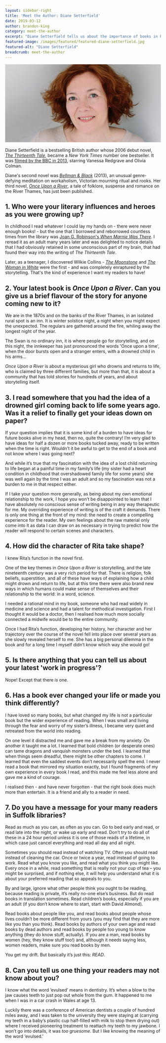 ```yaml
---
layout: sidebar-right
title: 'Meet the Author: Diane Setterfield'
date: 2019-03-12
author: brandon-king
category: meet-the-author
excerpt: "Diane Setterfield tells us about the importance of books in her life and how her childhood reading influenced her novels, and has a rousing message for Suffolk Libraries borrowers."
featured-image: /images/featured/featured-diane-setterfield.jpg
featured-alt: "Diane Setterfield"
breadcrumb: meet-the-author
---
```


![Diane Setterfield](/images/featured/featured-diane-setterfield.jpg)

Diane Setterfield is a bestselling British author whose 2006 debut novel, [<cite>The Thirteenth Tale</cite>](https://suffolk.spydus.co.uk/cgi-bin/spydus.exe/ENQ/OPAC/BIBENQ?BRN=1497058), became a <cite>New York Times</cite> number one bestseller. It was [filmed by the BBC in 2013](https://suffolk.spydus.co.uk/cgi-bin/spydus.exe/ENQ/OPAC/BIBENQ?BRN=1663764), starring Vanessa Redgrave and Olivia Colman.

Diane's second novel was [<cite>Bellman & Black</cite>](https://suffolk.spydus.co.uk/cgi-bin/spydus.exe/ENQ/OPAC/BIBENQ?BRN=1640778) (2013), an unusual genre-defying meditation on workaholism, Victorian mourning ritual and rooks. Her third novel, [<cite>Once Upon a River</cite>](https://suffolk.spydus.co.uk/cgi-bin/spydus.exe/ENQ/OPAC/BIBENQ?BRN=2395644), a tale of folklore, suspense and romance on the River Thames, has just been published.

## 1. Who were your literary influences and heroes as you were growing up?

In childhood I read whatever I could lay my hands on - there were never enough books! - but the one that I borrowed and reborrowed countless times from the library was [Joan G. Robinson's <cite>When Marnie Was There</cite>](https://suffolk.spydus.co.uk/cgi-bin/spydus.exe/ENQ/OPAC/BIBENQ?BRN=1669123). I reread it as an adult many years later and was delighted to notice details that I had obviously retained in some unconscious part of my brain, that had found their way into the writing of <cite>The Thirteenth Tale</cite>.

Later, as a teenager, I discovered Wilkie Collins - [<cite>The Moonstone</cite>](https://suffolk.spydus.co.uk/cgi-bin/spydus.exe/ENQ/OPAC/BIBENQ?BRN=2009038) and [<cite>The Woman in White</cite>](https://suffolk.spydus.co.uk/cgi-bin/spydus.exe/ENQ/OPAC/BIBENQ?BRN=524917) were the first - and was completely enraptured by the storytelling. That's the kind of experience I want my readers to have!

## 2. Your latest book is <cite>Once Upon a River</cite>. Can you give us a brief flavour of the story for anyone coming new to it?

We are in the 1870s and on the banks of the River Thames, in an isolated rural spot is an inn. It is winter solstice night, a night when you might expect the unexpected. The regulars are gathered around the fire, whiling away the longest night of the year.

The Swan is no ordinary inn, it is where people go for storytelling, and on this night, the innkeeper has just pronounced the words 'Once upon a time', when the door bursts open and a stranger enters, with a drowned child in his arms...

<cite>Once Upon a River</cite> is about a mysterious girl who drowns and returns to life, who is claimed by three different families, but more than that, it is about a community that has told stories for hundreds of years, and about storytelling itself.

## 3. I read somewhere that you had the idea of a drowned girl coming back to life some years ago. Was it a relief to finally get your ideas down on paper?

If your question implies that it is some kind of a burden to have ideas for future books alive in my head, then no, quite the contrary! I’m very glad to have ideas for half a dozen or more books tucked away, ready to be written when the time is right. Wouldn’t it be awful to get to the end of a book and not know where I was going next?

And while it’s true that my fascination with the idea of a lost child returning to life began at a painful time in my family’s life (my sister had a heart condition in childhood that overshadowed family life for some years) she was well again by the time I was an adult and so my fascination was not a burden to me in that respect either.

If I take your question more generally, as being about my own emotional relationship to the work, I hope you won’t be disappointed to learn that I have absolutely no conscious sense of writing being in any way therapeutic for me. My overriding experience of writing is of the craft it demands. There is only one thing at the front of my mind: the need to create a compelling experience for the reader. My own feelings about the raw material only come into it as data I can draw on as necessary in trying to predict how the reader will respond to certain scenes and characters.

## 4. How did the character of Rita take shape?

I knew Rita’s function in the novel first.

One of the key themes in <cite>Once Upon a River</cite> is storytelling, and the late nineteenth century was a very rich period for that. There is religion, folk beliefs, superstition, and all of these have ways of explaining how a child might drown and return to life, but at this time there were also brand new ways in which humans could make sense of themselves and their relationship to the world: in a word, science.

I needed a rational mind in my book, someone who had read widely in medicine and science and had a talent for methodical investigation. First I thought it would be a doctor, then I realised how much more socially connected a midwife would be to the entire community.

Once I had Rita’s function, developing her history, her character and her trajectory over the course of the novel fell into place over several years as she slowly revealed herself to me. She has a big personal dilemma in the book and for a long time I myself didn’t know which way she would go!

## 5. Is there anything that you can tell us about your latest 'work in progress'?

Nope! Except that there <em>is</em> one.

## 6. Has a book ever changed your life or made you think differently?

I have loved so many books, but what changed my life is not a particular book but the wider experience of reading. When I was small and living through the fear and worry of my sister’s illness, I became very quiet and retreated from the world into reading.

On one level it distracted me and gave me a break from my anxiety. On another it taught me a lot. I learned that bold children (or desperate ones) can tame dragons and vanquish monsters under the bed. I learned that when things seem dreadful, there might be other chapters to come. I learned that even the saddest events don’t necessarily spell the end. I never read a book that mirrored my situation exactly, but I found fragments of my own experience in every book I read, and this made me feel less alone and gave me a kind of courage.

I realised then - and have never forgotten - that the right book does much more than entertain. It is a friend and ally to a reader in need.

## 7. Do you have a message for your many readers in Suffolk libraries?

Read as much as you can, as often as you can. Go to bed early and read, or read late into the night, or wake up early and read. Don’t try to do all of these in a 24 hour period unless it is one of those reads of a lifetime, in which case just cancel everything and read all day and all night.

Sometimes you should read instead of watching TV. Often you should read instead of cleaning the car. Once or twice a year, read instead of going to work. Read what you know you like, and read what you think you might like. Every once in a while, read something that is really not your cup of tea – you might be surprised, and if nothing else, it will help you understand what it is about your preferred reading that so appeals to you.

By and large, ignore what other people think you ought to be reading, because reading is private, it’s really no-one else’s business. But do read books in translation sometimes. Read children’s books, especially if you are an adult (if you don’t know where to start, start with David Almond).

Read books about people like you, and read books about people whose lives couldn’t be more different from yours (you may find that they are more like you than you think). Read books by authors of your own age and read books by dead authors and read books by people too young to know anything (they do know stuff, actually). If you are a man, read books by women (hey, they know stuff too!) and, although it needs saying less, women readers, make sure you read books by men.

You get my drift. But basically it’s just this: <em>READ</em>.

## 8. Can you tell us one thing your readers may not know about you?

I know what the word ‘evulsed’ means in dentistry. It’s when a blow to the jaw causes teeth to just pop out whole from the gum. It happened to me when I was in a car crash in Wales at age 13.

Luckily there was a conference of American dentists a couple of hundred miles away, and I was taken to the university they were staying at (carrying my teeth in a baby’s plastic cup half-filled with milk to stop them drying out) where I received pioneering treatment to reattach my teeth to my jawbone. I won’t go into details, it was <em>too gruesome</em>. But I like knowing the meaning of the word ‘evulsed.’

